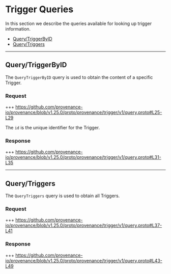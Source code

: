 <!--
order: 4
-->

# Trigger Queries

In this section we describe the queries available for looking up trigger information.

<!-- TOC 2 -->
  - [Query/TriggerByID](#querytriggerbyid)
  - [Query/Triggers](#querytriggers)


---
## Query/TriggerByID

The `QueryTriggerByID` query is used to obtain the content of a specific Trigger.

### Request

+++ https://github.com/provenance-io/provenance/blob/v1.25.0/proto/provenance/trigger/v1/query.proto#L25-L29

The `id` is the unique identifier for the Trigger.

### Response

+++ https://github.com/provenance-io/provenance/blob/v1.25.0/proto/provenance/trigger/v1/query.proto#L31-L35


---
## Query/Triggers

The `QueryTriggers` query is used to obtain all Triggers.

### Request

+++ https://github.com/provenance-io/provenance/blob/v1.25.0/proto/provenance/trigger/v1/query.proto#L37-L41

### Response

+++ https://github.com/provenance-io/provenance/blob/v1.25.0/proto/provenance/trigger/v1/query.proto#L43-L49
